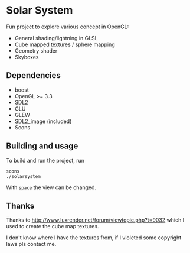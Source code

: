 
# Solar System

Fun project to explore various concept in OpenGL:

* General shading/lightning in GLSL
* Cube mapped textures / sphere mapping
* Geometry shader
* Skyboxes


## Dependencies

* boost
* OpenGL >= 3.3
* SDL2
* GLU
* GLEW
* SDL2\_image (included)
* Scons

## Building and usage

To build and run the project, run 

    scons
	./solarsystem

With `space` the view can be changed.


## Thanks

Thanks to http://www.luxrender.net/forum/viewtopic.php?t=9032 which I used
to create the cube map textures.

I don't know where I have the textures from, if I violeted some copyright laws
pls contact me.

